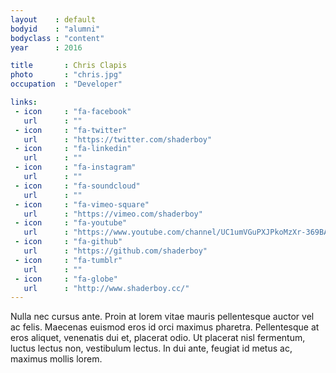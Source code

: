 ```yaml
---
layout    : default
bodyid    : "alumni"
bodyclass : "content"
year      : 2016

title       : Chris Clapis
photo       : "chris.jpg"
occupation  : "Developer"

links:
 - icon     : "fa-facebook"
   url      : ""
 - icon     : "fa-twitter"
   url      : "https://twitter.com/shaderboy"
 - icon     : "fa-linkedin"
   url      : ""
 - icon     : "fa-instagram"
   url      : ""
 - icon     : "fa-soundcloud"
   url      : ""
 - icon     : "fa-vimeo-square"
   url      : "https://vimeo.com/shaderboy"
 - icon     : "fa-youtube"
   url      : "https://www.youtube.com/channel/UC1umVGuPXJPkoMzXr-369BA"
 - icon     : "fa-github"
   url      : "https://github.com/shaderboy"
 - icon     : "fa-tumblr"
   url      : ""
 - icon     : "fa-globe"
   url      : "http://www.shaderboy.cc/"
---
```


Nulla nec cursus ante. Proin at lorem vitae mauris pellentesque auctor vel ac felis. Maecenas euismod eros id orci maximus pharetra. Pellentesque at eros aliquet, venenatis dui et, placerat odio. Ut placerat nisl fermentum, luctus lectus non, vestibulum lectus. In dui ante, feugiat id metus ac, maximus mollis lorem.